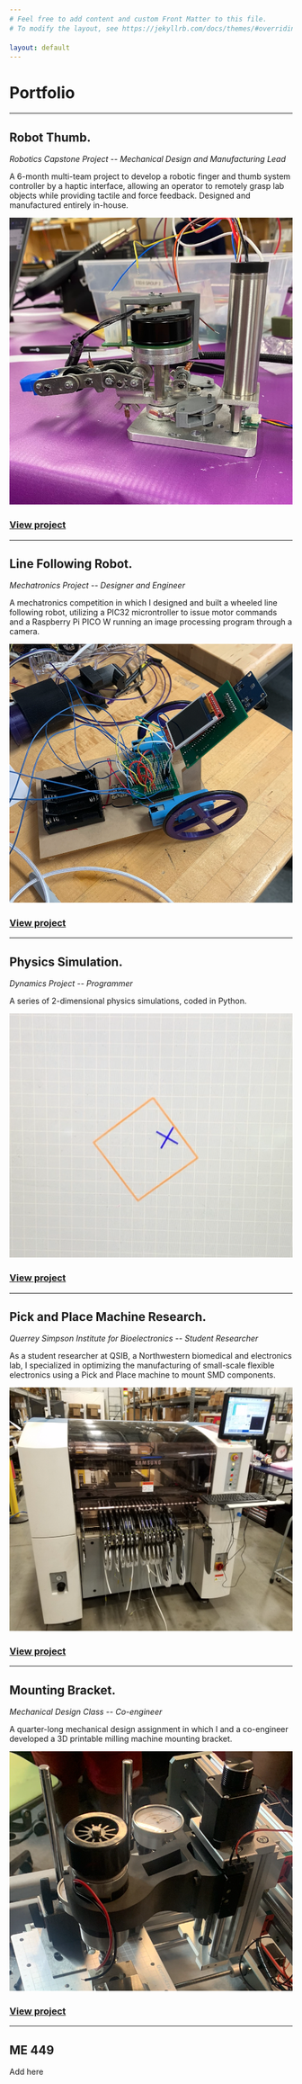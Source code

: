 ```yaml
---
# Feel free to add content and custom Front Matter to this file.
# To modify the layout, see https://jekyllrb.com/docs/themes/#overriding-theme-defaults

layout: default
---
```


# Portfolio

* * *

## Robot Thumb. 
_Robotics Capstone Project -- Mechanical Design and Manufacturing Lead_

A 6-month multi-team project to develop a robotic finger and thumb system controller by a haptic interface, allowing an operator to remotely grasp lab objects while providing tactile and force feedback. Designed and manufactured entirely in-house.

![Thumb](pics/thumb.png)

### [View project](./robot-thumb.html)
* * *

## Line Following Robot. 
_Mechatronics Project -- Designer and Engineer_

A mechatronics competition in which I designed and built a wheeled line following robot, utilizing a PIC32 microntroller to issue motor commands and a Raspberry Pi PICO W running an image processing program through a camera.

![Follower](pics/follower.png)

### [View project](./line-follower.html)
* * *

## Physics Simulation. 
_Dynamics Project -- Programmer_

A series of 2-dimensional physics simulations, coded in Python.

![Box](pics/box.png)

### [View project](./physics.html)
* * *

## Pick and Place Machine Research. 
_Querrey Simpson Institute for Bioelectronics -- Student Researcher_

As a student researcher at QSIB, a Northwestern biomedical and electronics lab, I specialized in optimizing the manufacturing of small-scale flexible electronics using a Pick and Place machine to mount SMD components.

![Pickandplace](pics/pickandplace.png)

### [View project](./research.html)
* * *

## Mounting Bracket. 
_Mechanical Design Class -- Co-engineer_

A quarter-long mechanical design assignment in which I and a co-engineer developed a 3D printable milling machine mounting bracket.

![Bracket](pics/bracket.png)

### [View project](./bracket.html)
* * *

## ME 449

Add here
